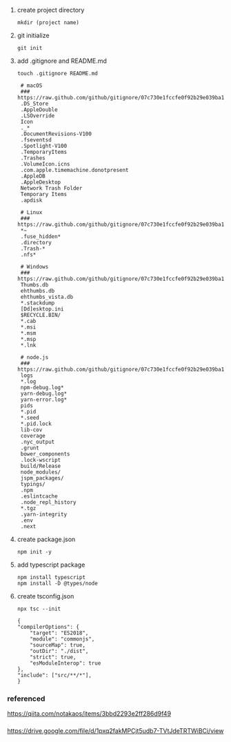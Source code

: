

1. create project directory
   
   `mkdir (project name)`


2. git initialize

    `git init`

3. add .gitignore and README.md
   
   `touch .gitignore README.md`
   
   ```
    # macOS
    ### https://raw.github.com/github/gitignore/07c730e1fccfe0f92b29e039ba149d20bfb332e7/Global/macOS.gitignore
    .DS_Store
    .AppleDouble
    .LSOverride
    Icon
    ._*
    .DocumentRevisions-V100
    .fseventsd
    .Spotlight-V100
    .TemporaryItems
    .Trashes
    .VolumeIcon.icns
    .com.apple.timemachine.donotpresent
    .AppleDB
    .AppleDesktop
    Network Trash Folder
    Temporary Items
    .apdisk

    # Linux
    ### https://raw.github.com/github/gitignore/07c730e1fccfe0f92b29e039ba149d20bfb332e7/Global/Linux.gitignore
    *~
    .fuse_hidden*
    .directory
    .Trash-*
    .nfs*

    # Windows
    ### https://raw.github.com/github/gitignore/07c730e1fccfe0f92b29e039ba149d20bfb332e7/Global/Windows.gitignore
    Thumbs.db
    ehthumbs.db
    ehthumbs_vista.db
    *.stackdump
    [Dd]esktop.ini
    $RECYCLE.BIN/
    *.cab
    *.msi
    *.msm
    *.msp
    *.lnk

    # node.js
    ### https://raw.github.com/github/gitignore/07c730e1fccfe0f92b29e039ba149d20bfb332e7/Node.gitignore
    logs
    *.log
    npm-debug.log*
    yarn-debug.log*
    yarn-error.log*
    pids
    *.pid
    *.seed
    *.pid.lock
    lib-cov
    coverage
    .nyc_output
    .grunt
    bower_components
    .lock-wscript
    build/Release
    node_modules/
    jspm_packages/
    typings/
    .npm
    .eslintcache
    .node_repl_history
    *.tgz
    .yarn-integrity
    .env
    .next

   ```

4. create package.json

    `npm init -y`

5. add typescript package

    ```
    npm install typescript
    npm install -D @types/node
    ```

6. create tsconfig.json

    `npx tsc --init`

    ```
    {
    "compilerOptions": {
        "target": "ES2018",
        "module": "commonjs",
        "sourceMap": true,
        "outDir": "./dist",
        "strict": true,
        "esModuleInterop": true
    },
    "include": ["src/**/*"],
    }
    ```


### referenced
https://qiita.com/notakaos/items/3bbd2293e2ff286d9f49

### 
https://drive.google.com/file/d/1pxq2fakMPCjt5udb7-TVtJdeTRTWiBCi/view